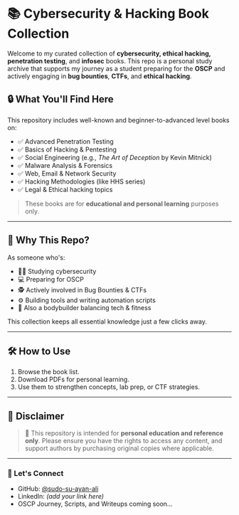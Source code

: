 # 📚 Cybersecurity & Hacking Book Collection

Welcome to my curated collection of **cybersecurity, ethical hacking, penetration testing**, and **infosec** books. This repo is a personal study archive that supports my journey as a student preparing for the **OSCP** and actively engaging in **bug bounties**, **CTFs**, and **ethical hacking**.

## 🔒 What You'll Find Here

This repository includes well-known and beginner-to-advanced level books on:

- ✅ Advanced Penetration Testing
- ✅ Basics of Hacking & Pentesting
- ✅ Social Engineering (e.g., *The Art of Deception* by Kevin Mitnick)
- ✅ Malware Analysis & Forensics
- ✅ Web, Email & Network Security
- ✅ Hacking Methodologies (like HHS series)
- ✅ Legal & Ethical hacking topics

> These books are for **educational and personal learning** purposes only.

---

## 🎯 Why This Repo?

As someone who's:
- 👨‍🎓 Studying cybersecurity
- 💻 Preparing for OSCP
- 🕵️ Actively involved in Bug Bounties & CTFs
- ⚙️ Building tools and writing automation scripts
- 💪 Also a bodybuilder balancing tech & fitness

This collection keeps all essential knowledge just a few clicks away.

---

## 🛠️ How to Use

1. Browse the book list.
2. Download PDFs for personal learning.
3. Use them to strengthen concepts, lab prep, or CTF strategies.

---

## 📢 Disclaimer

> 📌 This repository is intended for **personal education and reference only**. Please ensure you have the rights to access any content, and support authors by purchasing original copies where applicable.

---

### 🔗 Let's Connect

- GitHub: [@sudo-su-ayan-ali](https://github.com/sudo-su-ayan-ali)
- LinkedIn: *(add your link here)*
- OSCP Journey, Scripts, and Writeups coming soon...
